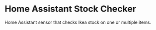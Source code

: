 # Home Assistant Stock Checker
Home Assistant sensor that checks Ikea stock on one or multiple items.
